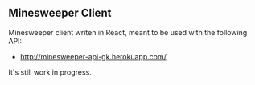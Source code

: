 
## Minesweeper Client

Minesweeper client writen in React, meant to be used with the following API:

- http://minesweeper-api-gk.herokuapp.com/

It's still work in progress.
